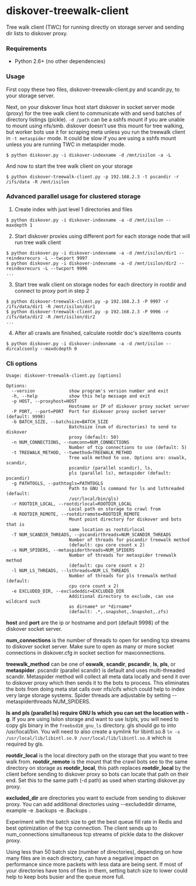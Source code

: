 # diskover-treewalk-client

Tree walk client (TWC) for running directly on storage server and sending dir lists to diskover proxy.

### Requirements
- Python 2.6+ (no other dependencies)

### Usage

First copy these two files, diskover-treewalk-client.py and scandir.py, to your storage server.

Next, on your diskover linux host start diskover in socket server mode (proxy) for the tree walk client to communicate with and send batches of directory listings (pickle). `-d /path` can be a sshfs mount if you are unable to mount using nfs/smb. diskover doesn't use this mount for tree walking, but worker bots use it for scraping meta unless you run the treewalk client in `-t metaspider` mode. It could be slow if you are using a sshfs mount unless you are running TWC in metaspider mode.

```
$ python diskover.py -i diskover-indexname -d /mnt/isilon -a -L
```

And now to start the tree walk client on your storage

```
$ python diskover-treewalk-client.py -p 192.168.2.3 -t pscandir -r /ifs/data -R /mnt/isilon
```


### Advanced parallel usage for clustered storage

1) Create index with just level 1 directories and files

```
$ python diskover.py -i diskover-indexname -a -d /mnt/isilon --maxdepth 1
```

2) Start diskover proxies using different port for each storage node that will run tree walk client

```
$ python diskover.py -i diskover-indexname -a -d /mnt/isilon/dir1 --reindexrecurs -L --twcport 9997
$ python diskover.py -i diskover-indexname -a -d /mnt/isilon/dir2 --reindexrecurs -L --twcport 9996
...
```

3) Start tree walk client on storage nodes for each directory in rootdir and connect to proxy port in step 2

```
$ python diskover-treewalk-client.py -p 192.168.2.3 -P 9997 -r /ifs/data/dir1 -R /mnt/isilon/dir1
$ python diskover-treewalk-client.py -p 192.168.2.3 -P 9996 -r /ifs/data/dir2 -R /mnt/isilon/dir2
...
```

4) After all crawls are finished, calculate rootdir doc's size/items counts

```
$ python diskover.py -i diskover-indexname -a -d /mnt/isilon --dircalcsonly --maxdcdepth 0
```


### Cli options

```
Usage: diskover-treewalk-client.py [options]

Options:
  --version             show program's version number and exit
  -h, --help            show this help message and exit
  -p HOST, --proxyhost=HOST
                        Hostname or IP of diskover proxy socket server
  -P PORT, --port=PORT  Port for diskover proxy socket server (default: 9998)
  -b BATCH_SIZE, --batchsize=BATCH_SIZE
                        Batchsize (num of directories) to send to diskover
                        proxy (default: 50)
  -n NUM_CONNECTIONS, --numconn=NUM_CONNECTIONS
                        Number of tcp connections to use (default: 5)
  -t TREEWALK_METHOD, --twmethod=TREEWALK_METHOD
                        Tree walk method to use. Options are: oswalk, scandir,
                        pscandir (parallel scandir), ls,
                        pls (parallel ls), metaspider (default: pscandir)
  -g PATHTOGLS, --pathtogls=PATHTOGLS
                        Path to GNU ls command for ls and lsthreaded (default:
                        /usr/local/bin/gls)
  -r ROOTDIR_LOCAL, --rootdirlocal=ROOTDIR_LOCAL
                        Local path on storage to crawl from
  -R ROOTDIR_REMOTE, --rootdirremote=ROOTDIR_REMOTE
                        Mount point directory for diskover and bots that is
                        same location as rootdirlocal
  -T NUM_SCANDIR_THREADS, --pscandirthreads=NUM_SCANDIR_THREADS
                        Number of threads for pscandir treewalk method
                        (default: cpu core count x 2)
  -s NUM_SPIDERS, --metaspiderthreads=NUM_SPIDERS
                        Number of threads for metaspider treewalk method
                        (default: cpu core count x 2)
  -l NUM_LS_THREADS, --lsthreads=NUM_LS_THREADS
                        Number of threads for pls treewalk method (default:
                        cpu core count x 2)
  -e EXCLUDED_DIR, --excludeddir=EXCLUDED_DIR
                        Additional directory to exclude, can use wildcard such
                        as dirname* or *dirname*
                        (default: .*,.snapshot,.Snapshot,.zfs)
```

**host** and **port** are the ip or hostname and port (default 9998) of the diskover socket server.

**num_connections** is the number of threads to open for sending tcp streams to diskover socket server. Make sure to open as many or more socket connections in diskover.cfg in socket section for maxconnections.

**treewalk_method** can be one of **oswalk**, **scandir**, **pscandir**, **ls**, **pls**, or **metaspider**. pscandir (parallel scandir) is default and uses multi-threaded scandir. Metaspider method will collect all meta data locally and send it over to diskover proxy which then sends it to the bots to process. This eliminates the bots from doing meta stat calls over nfs/cifs which could help to index very large storage systems. Spider threads are adjustable by setting --metaspiderthreads NUM_SPIDERS.

**ls and pls (parallel ls) require GNU ls which you can set the location with -g**. If you are using Isilon storage and want to use ls/pls, you will need to copy gls binary in the `freebsd10_gnu_ls` directory. gls should go to into /usr/local/bin. You will need to also create a symlink for libintl.so.8 `ln -s /usr/local/lib/libintl.so.9 /usr/local/lib/libintl.so.8` which is required by gls.

**rootdir_local** is the local directory path on the storage that you want to tree walk from.
**rootdir_remote** is the mount that the crawl bots see to the same directory on storage as **rootdir_local**, this path replaces **rootdir_local** by the client before sending to diskover proxy so bots can locate that path on their end. Set this to the same path (-d path) as used when starting diskover.py proxy.

**excluded_dir** are directories you want to exclude from sending to diskover proxy. You can add additional directories using --excludeddir dirname, example -e .backups -e .Backups .

Experiment with the batch size to get the best queue fill rate in Redis and best optimization of the tcp connection. The client sends up to num_connections simultaneous tcp streams of pickle data to the diskover proxy.

Using less than 50 batch size (number of directories), depending on how many files are in each directory, can have a negative impact on performance since more packets with less data are being sent. If most of your directories have tons of files in them, setting batch size to lower could help to keep bots busier and the queue more full.

